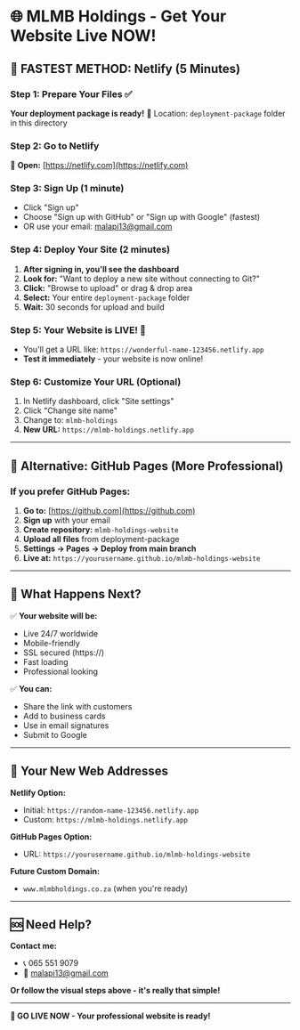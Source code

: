 # 🌐 MLMB Holdings - Get Your Website Live NOW!

## 🚀 FASTEST METHOD: Netlify (5 Minutes)

### Step 1: Prepare Your Files ✅
**Your deployment package is ready!** 
📁 Location: `deployment-package` folder in this directory

### Step 2: Go to Netlify
🔗 **Open:** [https://netlify.com](https://netlify.com)

### Step 3: Sign Up (1 minute)
- Click "Sign up" 
- Choose "Sign up with GitHub" or "Sign up with Google" (fastest)
- OR use your email: malapi13@gmail.com

### Step 4: Deploy Your Site (2 minutes)
1. **After signing in, you'll see the dashboard**
2. **Look for:** "Want to deploy a new site without connecting to Git?"
3. **Click:** "Browse to upload" or drag & drop area
4. **Select:** Your entire `deployment-package` folder
5. **Wait:** 30 seconds for upload and build

### Step 5: Your Website is LIVE! 🎉
- You'll get a URL like: `https://wonderful-name-123456.netlify.app`
- **Test it immediately** - your website is now online!

### Step 6: Customize Your URL (Optional)
1. In Netlify dashboard, click "Site settings"
2. Click "Change site name"
3. Change to: `mlmb-holdings` 
4. **New URL:** `https://mlmb-holdings.netlify.app`

---

## 🎯 Alternative: GitHub Pages (More Professional)

### If you prefer GitHub Pages:
1. **Go to:** [https://github.com](https://github.com)
2. **Sign up** with your email
3. **Create repository:** `mlmb-holdings-website`
4. **Upload all files** from deployment-package
5. **Settings → Pages → Deploy from main branch**
6. **Live at:** `https://yourusername.github.io/mlmb-holdings-website`

---

## 📱 What Happens Next?

✅ **Your website will be:**
- Live 24/7 worldwide
- Mobile-friendly
- SSL secured (https://)
- Fast loading
- Professional looking

✅ **You can:**
- Share the link with customers
- Add to business cards
- Use in email signatures
- Submit to Google

---

## 🔗 Your New Web Addresses

**Netlify Option:**
- Initial: `https://random-name-123456.netlify.app`
- Custom: `https://mlmb-holdings.netlify.app`

**GitHub Pages Option:**
- URL: `https://yourusername.github.io/mlmb-holdings-website`

**Future Custom Domain:**
- `www.mlmbholdings.co.za` (when you're ready)

---

## 🆘 Need Help?

**Contact me:**
- 📞 065 551 9079
- 📧 malapi13@gmail.com

**Or follow the visual steps above - it's really that simple!**

---

**🚀 GO LIVE NOW - Your professional website is ready!**

